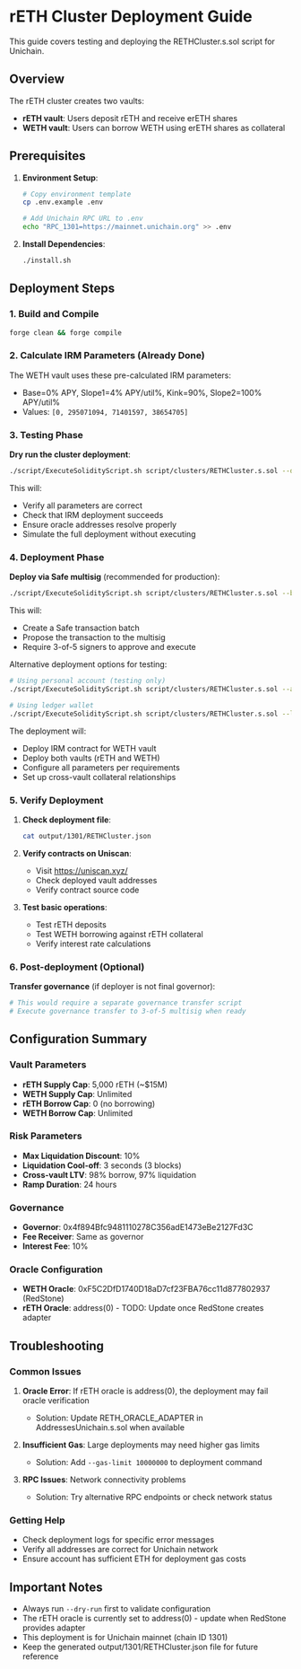 # rETH Cluster Deployment Guide

This guide covers testing and deploying the RETHCluster.s.sol script for Unichain.

## Overview

The rETH cluster creates two vaults:
- **rETH vault**: Users deposit rETH and receive erETH shares
- **WETH vault**: Users can borrow WETH using erETH shares as collateral

## Prerequisites

1. **Environment Setup**:
   ```bash
   # Copy environment template
   cp .env.example .env
   
   # Add Unichain RPC URL to .env
   echo "RPC_1301=https://mainnet.unichain.org" >> .env
   ```

2. **Install Dependencies**:
   ```bash
   ./install.sh
   ```

## Deployment Steps

### 1. Build and Compile

```bash
forge clean && forge compile
```

### 2. Calculate IRM Parameters (Already Done)

The WETH vault uses these pre-calculated IRM parameters:
- Base=0% APY, Slope1=4% APY/util%, Kink=90%, Slope2=100% APY/util%
- Values: `[0, 295071094, 71401597, 38654705]`

### 3. Testing Phase

**Dry run the cluster deployment**:
```bash
./script/ExecuteSolidityScript.sh script/clusters/RETHCluster.s.sol --dry-run --rpc-url $RPC_1301
```

This will:
- Verify all parameters are correct
- Check that IRM deployment succeeds
- Ensure oracle addresses resolve properly
- Simulate the full deployment without executing

### 4. Deployment Phase

**Deploy via Safe multisig** (recommended for production):
```bash
./script/ExecuteSolidityScript.sh script/clusters/RETHCluster.s.sol --batch-via-safe 0x4f894Bfc9481110278C356adE1473eBe2127Fd3C --rpc-url $RPC_1301
```

This will:
- Create a Safe transaction batch
- Propose the transaction to the multisig
- Require 3-of-5 signers to approve and execute

Alternative deployment options for testing:
```bash
# Using personal account (testing only)
./script/ExecuteSolidityScript.sh script/clusters/RETHCluster.s.sol --account <DEPLOYER> --rpc-url $RPC_1301

# Using ledger wallet
./script/ExecuteSolidityScript.sh script/clusters/RETHCluster.s.sol --ledger --rpc-url $RPC_1301
```

The deployment will:
- Deploy IRM contract for WETH vault
- Deploy both vaults (rETH and WETH)
- Configure all parameters per requirements
- Set up cross-vault collateral relationships

### 5. Verify Deployment

1. **Check deployment file**:
   ```bash
   cat output/1301/RETHCluster.json
   ```

2. **Verify contracts on Uniscan**:
   - Visit https://uniscan.xyz/
   - Check deployed vault addresses
   - Verify contract source code

3. **Test basic operations**:
   - Test rETH deposits
   - Test WETH borrowing against rETH collateral
   - Verify interest rate calculations

### 6. Post-deployment (Optional)

**Transfer governance** (if deployer is not final governor):
```bash
# This would require a separate governance transfer script
# Execute governance transfer to 3-of-5 multisig when ready
```

## Configuration Summary

### Vault Parameters
- **rETH Supply Cap**: 5,000 rETH (~$15M)
- **WETH Supply Cap**: Unlimited
- **rETH Borrow Cap**: 0 (no borrowing)
- **WETH Borrow Cap**: Unlimited

### Risk Parameters
- **Max Liquidation Discount**: 10%
- **Liquidation Cool-off**: 3 seconds (3 blocks)
- **Cross-vault LTV**: 98% borrow, 97% liquidation
- **Ramp Duration**: 24 hours

### Governance
- **Governor**: 0x4f894Bfc9481110278C356adE1473eBe2127Fd3C
- **Fee Receiver**: Same as governor
- **Interest Fee**: 10%

### Oracle Configuration
- **WETH Oracle**: 0xF5C2DfD1740D18aD7cf23FBA76cc11d877802937 (RedStone)
- **rETH Oracle**: address(0) - TODO: Update once RedStone creates adapter

## Troubleshooting

### Common Issues

1. **Oracle Error**: If rETH oracle is address(0), the deployment may fail oracle verification
   - Solution: Update RETH_ORACLE_ADAPTER in AddressesUnichain.s.sol when available

2. **Insufficient Gas**: Large deployments may need higher gas limits
   - Solution: Add `--gas-limit 10000000` to deployment command

3. **RPC Issues**: Network connectivity problems
   - Solution: Try alternative RPC endpoints or check network status

### Getting Help

- Check deployment logs for specific error messages
- Verify all addresses are correct for Unichain network
- Ensure account has sufficient ETH for deployment gas costs

## Important Notes

- Always run `--dry-run` first to validate configuration
- The rETH oracle is currently set to address(0) - update when RedStone provides adapter
- This deployment is for Unichain mainnet (chain ID 1301)
- Keep the generated output/1301/RETHCluster.json file for future reference